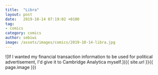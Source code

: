 ```yaml
---
title:  "Libra"
layout: post
date:   2019-10-14 07:19:02 +0100
tag:
- comics
category: comics
author: sebiwi
image: /assets/images/comics/2019-10-14-libra.jpg
---
```


![If I wanted my financial transaction information to be used for political advertisement, I'd give it to Cambridge Analytica myself.]({{ site.url }}{{ page.image }})
